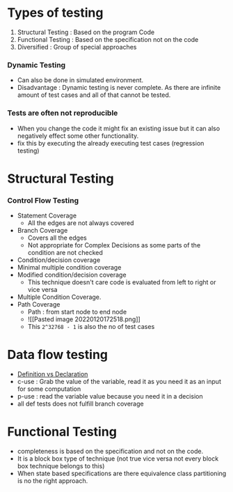 # Types of testing
1.	Structural Testing : Based on the program Code 
2.	Functional Testing : Based on the specification not on the code
3.	Diversified : Group of special approaches

### Dynamic Testing
- Can also be done in simulated environment.
- Disadvantage : Dynamic testing is never complete. As there are infinite amount of test cases and all of that cannot be tested.   

### Tests are often not reproducible
- When you change the code it might fix an existing issue but it can also negatively effect some other functionality.
- fix this by executing the already executing test cases (regression testing)


# Structural Testing
### Control Flow Testing
- Statement Coverage
	- All the edges are not always covered 
- Branch Coverage
	- Covers all the edges 
	- Not appropriate for Complex Decisions as some parts of the condition are not checked
- Condition/decision coverage
- Minimal multiple condition coverage 
- Modified condition/decision coverage 
	- This technique doesn't care code is evaluated from left to right or vice versa
- Multiple Condition Coverage.
-  Path Coverage
	-  Path : from start node to end node
	-  ![[Pasted image 20220120172518.png]]
	-  This `2^32768 - 1` is also the no of test cases

# Data flow testing
- [Definition vs Declaration](https://www.geeksforgeeks.org/difference-between-definition-and-declaration/)
- c-use : Grab the value of the variable, read it as you need it as an input for some computation 
- p-use : read the variable value because you need it in a decision
- all def tests does not fulfill branch coverage 

# Functional Testing
- completeness is based on the specification and not on the code.
- It is a block box type of technique (not true vice versa not every block box technique belongs to this)
- When state based specifications are there equivalence class partitioning is no the right approach. 